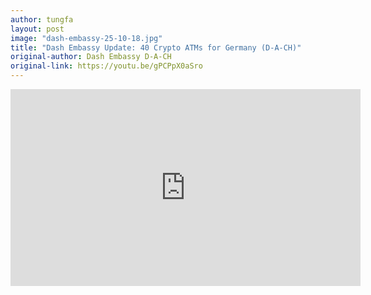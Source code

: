 ```yaml
---
author: tungfa
layout: post
image: "dash-embassy-25-10-18.jpg"
title: "Dash Embassy Update: 40 Crypto ATMs for Germany (D-A-CH)"
original-author: Dash Embassy D-A-CH
original-link: https://youtu.be/gPCPpX0aSro
---
```


<iframe width="560" height="315" src="https://www.youtube.com/embed/gPCPpX0aSro" frameborder="0" allow="autoplay; encrypted-media" allowfullscreen></iframe>
